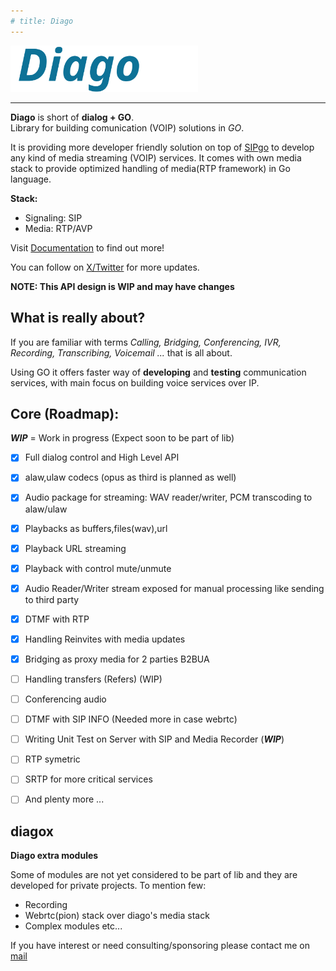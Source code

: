 ```yaml
---
# title: Diago
---
```

<img src="diago-text-no-icon.png" width="300" alt="DIAGO">

---
**Diago** is short of **dialog + GO**.  
Library for building comunication (VOIP) solutions in *GO*.


It is providing more developer friendly solution on top of [SIPgo](https://github.com/emiago/sipgo) to develop any kind of media streaming (VOIP) services.
It comes with own media stack to provide optimized handling of media(RTP framework) in Go language.

**Stack:**
* Signaling: SIP
* Media: RTP/AVP

Visit [Documentation](docs/) to find out more!

You can follow on [X/Twitter](https://twitter.com/emiago123) for more updates.


**NOTE: This API design is WIP and may have changes**

## What is really about?

If you are familiar with terms
*Calling, Bridging, Conferencing, IVR, Recording, Transcribing, Voicemail ...* that is all about.

Using GO it offers faster way of **developing** and **testing** communication services, with main focus on building voice services over IP. 

## Core (Roadmap):

***WIP*** = Work in progress (Expect soon to be part of lib)

- [x] Full dialog control and High Level API
- [x] alaw,ulaw codecs (opus as third is planned as well)
- [x] Audio package for streaming: WAV reader/writer, PCM transcoding to alaw/ulaw
- [x] Playbacks as buffers,files(wav),url
- [x] Playback URL streaming
- [x] Playback with control mute/unmute
- [x] Audio Reader/Writer stream exposed for manual processing like sending to third party
- [x] DTMF with RTP
- [x] Handling Reinvites with media updates
- [x] Bridging as proxy media for 2 parties B2BUA
- [ ] Handling transfers (Refers) (WIP)
- [ ] Conferencing audio
- [ ] DTMF with SIP INFO (Needed more in case webrtc)
- [ ] Writing Unit Test on Server with SIP and Media Recorder (***WIP***)
- [ ] RTP symetric
- [ ] SRTP for more critical services
- [ ] And plenty more ...


## diagox 

**Diago extra modules**

Some of modules are not yet considered to be part of lib and they are developed for private projects. To mention few: 
- Recording
- Webrtc(pion) stack over diago's media stack
- Complex modules etc...

If you have interest or need consulting/sponsoring please contact me on [mail](mailto:emirfreelance91@gmail.com)


